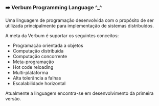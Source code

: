 ### :arrow_right: Verbum Programming Language ^_^

Uma linguagem de programação desenvolvida com o propósito de ser utilizada principalmente para implementação de sistemas distribuídos.

A meta da Verbum é suportar os seguintes conceitos:

- Programação orientada a objetos
- Computação distribuída
- Computação concorrente
- Meta-programação
- Hot code reloading
- Multi-plataforma
- Alta tolerância a falhas
- Escalabilidade horizontal

Atualmente a linguagem encontra-se em desenvolvimento da primeira versão.


